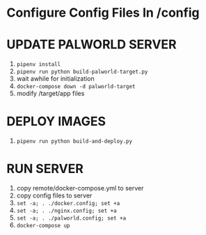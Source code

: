 # Configure Config Files In /config

# UPDATE PALWORLD SERVER
1. `pipenv install`
2. `pipenv run python build-palworld-target.py`
3. wait awhile for initialization
4. `docker-compose down -d palworld-target`
5. modify /target/app files

# DEPLOY IMAGES
1. `pipenv run python build-and-deploy.py`

# RUN SERVER
1. copy remote/docker-compose.yml to server
2. copy config files to server
3. `set -a; . ./docker.config; set +a`
4. `set -a; . ./nginx.config; set +a`
5. `set -a; . ./palworld.config; set +a`
6. `docker-compose up`